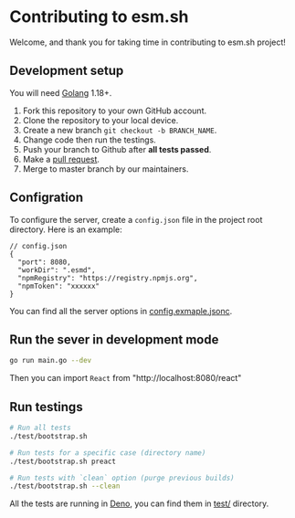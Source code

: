 # Contributing to esm.sh

Welcome, and thank you for taking time in contributing to esm.sh project!

## Development setup

You will need [Golang](https://golang.org/) 1.18+.

1. Fork this repository to your own GitHub account.
2. Clone the repository to your local device.
3. Create a new branch `git checkout -b BRANCH_NAME`.
4. Change code then run the testings.
5. Push your branch to Github after **all tests passed**.
6. Make a [pull request](https://github.com/esm-dev/esm.sh/pulls).
7. Merge to master branch by our maintainers.

## Configration

To configure the server, create a `config.json` file in the project root directory. Here is an example:

```jsonc
// config.json
{
  "port": 8080,
  "workDir": ".esmd",
  "npmRegistry": "https://registry.npmjs.org",
  "npmToken": "xxxxxx"
}
```

You can find all the server options in [config.exmaple.jsonc](./config.example.jsonc).

## Run the sever in development mode

```bash
go run main.go --dev
```

Then you can import `React` from "http://localhost:8080/react"

## Run testings

```bash
# Run all tests
./test/bootstrap.sh

# Run tests for a specific case (directory name)
./test/bootstrap.sh preact

# Run tests with `clean` option (purge previous builds)
./test/bootstrap.sh --clean
```

All the tests are running in [Deno](https://deno.land), you can find them in [test/](./test) directory.

